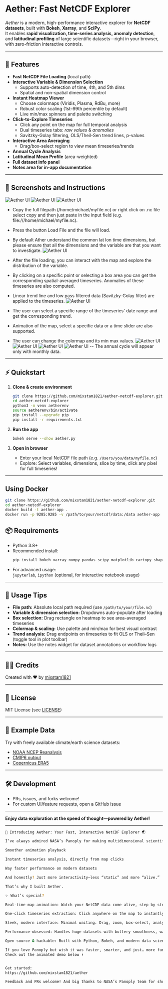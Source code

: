 # Aether: Fast NetCDF Explorer

_Aether_ is a modern, high-performance interactive explorer for **NetCDF datasets**, built with **Bokeh**, **Xarray**, and **SciPy**.  
It enables **rapid visualization, time-series analysis, anomaly detection**, and **latitudinal profiling** of large scientific datasets—right in your browser, with zero-friction interactive controls.

---

## 🚀 Features

- **Fast NetCDF File Loading** (local path)
- **Interactive Variable & Dimension Selection**
  - Supports auto-detection of time, 4th, and 5th dims
  - Spatial and non-spatial dimension control
- **Instant Heatmap Viewer**
  - Choose colormaps (Viridis, Plasma, RdBu, more)
  - Robust color scaling (1st–99th percentile by default)
  - Live min/max spinners and palette switching
- **Click-to-Explore Timeseries**
  - Click any point on the map for full temporal analysis
  - Dual timeseries tabs: _raw values_ & _anomalies_
  - Savitzky-Golay filtering, OLS/Theil-Sen trend lines, p-values
- **Interactive Area Averaging**
  - Drag/box-select region to view mean timeseries/trends
- **Annual Cycle Analysis**
- **Latitudinal Mean Profile** (area-weighted)
- **Full dataset info panel**
- **Notes area for in-app documentation**

---

## 🎥 Screenshots and Instructions
<!-- Insert images or GIFs of the UI here if possible -->
![Aether UI](assets/ae1.png)
![Aether UI](assets/ae2.png)
![Aether UI](assets/ae3.png)

- Copy the full filepath (/home/michael/myfile.nc) or right click on .nc file select copy and then just paste in the input field (e.g. file:///home/michael/myfile.nc).
- Press the button Load File and the file will load.
- By default Ather understand the common lat lon time dimensions, but please ensure that all the dimensions and the variable are that you want to investigate.
![Aether UI](assets/ae1.gif)

- After the file loading, you can interact with the map and explore the distribution of the variable.
- By clicking on a specific point or selecting a box area you can get the corresponding spatial-averaged timeseries. Anomalies of these timeseries are also computed.
- Linear trend line and low pass filtered data (Savitzky-Golay filter) are applied to the timeseries.
![Aether UI](assets/ae2.gif)

- The user can select a specific range of the timeseries' date range and get the corresponding trend.
- Animation of the map, select a specific data or a time slider are also supported.
- The user can change the colormap and its min max values.
![Aether UI](assets/ae3.gif)
![Aether UI](assets/ae4.gif)
![Aether UI](assets/ae5.gif)
![Aether UI](assets/ae6.gif)
-- The annual cycle will appear only with monthly data.

---

## ⚡ Quickstart

1. **Clone & create environment**
    ```bash
    git clone https://github.com/mixstam1821/aether-netcdf-explorer.git
    cd aether-netcdf-explorer
    python3 -m venv aetherenv
    source aetherenv/bin/activate
    pip install --upgrade pip
    pip install -r requirements.txt
    ```

2. **Run the app**
    ```bash
    bokeh serve --show aether.py
    ```

3. **Open in browser**
    - Enter your local NetCDF file path (e.g. `/Users/you/data/myfile.nc`)
    - Explore: Select variables, dimensions, slice by time, click any pixel for full timeseries!

---

## Using Docker

```bash
git clone https://github.com/mixstam1821/aether-netcdf-explorer.git
cd aether-netcdf-explorer
docker build -t aether-app .
docker run -p 9285:9285 -v /path/to/your/netcdf/data:/data aether-app
```

## 📦 Requirements

- Python 3.8+
- Recommended install:
    ```bash
    pip install bokeh xarray numpy pandas scipy matplotlib cartopy shapely cftime
    ```
- For advanced usage:  
  `jupyterlab`, `ipython` (optional, for interactive notebook usage)

---

## 🧭 Usage Tips

- **File path:** Absolute local path required (use `/path/to/your/file.nc`)
- **Variable & dimension selection:** Dropdowns auto-populate after loading
- **Box selection:** Drag rectangle on heatmap to see area-averaged timeseries
- **Colormap & scaling:** Use palette and min/max for best visual contrast
- **Trend analysis:** Drag endpoints on timeseries to fit OLS or Theil–Sen (toggle tool in plot toolbar)
- **Notes:** Use the notes widget for dataset annotations or workflow logs

---

## 👨‍💻 Credits

Created with ❤️ by [mixstam1821](https://github.com/mixstam1821)

---

## 🔗 License

MIT License (see [LICENSE](./LICENSE))

---

## 🌊 Example Data

Try with freely available climate/earth science datasets:

- [NOAA NCEP Reanalysis](https://psl.noaa.gov/data/gridded/data.ncep.reanalysis.html)
- [CMIP6 output](https://esgf-node.llnl.gov/projects/cmip6/)
- [Copernicus ERA5](https://cds.climate.copernicus.eu/cdsapp#!/dataset/reanalysis-era5-single-levels-monthly-means)

---

## 🛠️ Development

- PRs, issues, and forks welcome!
- For custom UI/feature requests, open a GitHub issue

---

**Enjoy data exploration at the speed of thought—powered by Aether!**

---
```bash
🚀 Introducing Aether: Your Fast, Interactive NetCDF Explorer 🌏

I’ve always admired NASA’s Panoply for making multidimensional scientific data explorable. But after years of working with NetCDF files, I found myself craving more:

Smoother animation playback

Instant timeseries analysis, directly from map clicks

Way faster performance on modern datasets

And honestly? Just more interactivity—less “static” and more “alive.”

That’s why I built Aether.

✨ What’s special?

Real-time map animation: Watch your NetCDF data come alive, step by step.

One-click timeseries extraction: Click anywhere on the map to instantly pull up time series and anomaly charts, with built-in trend analysis.

Sleek, modern interface: Minimal waiting. Drag, zoom, box-select, analyze—Aether just responds.

Performance-obsessed: Handles huge datasets with buttery smoothness, way beyond what I could get in legacy tools.

Open source & hackable: Built with Python, Bokeh, and modern data science libraries.

If you love Panoply but wish it was faster, smarter, and just… more fun—give Aether a spin!
Check out the animated demo below ⬇️


Get started:
https://github.com/mixstam1821/aether

Feedback and PRs welcome! And big thanks to NASA’s Panoply team for showing the way. 🌌

```
